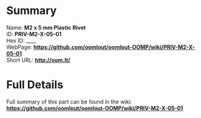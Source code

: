 
Summary
=================
  
Name: __M2 x 5 mm Plastic Rivet__    
ID: __PRIV-M2-X-05-01__   
Hex ID: ____   
WebPage: __https://github.com/oomlout/oomlout-OOMP/wiki/PRIV-M2-X-05-01__   
Short URL: __http://oom.lt/__   

Full Details
==========================
Full summary of this part can be found in the wiki:   
__https://github.com/oomlout/oomlout-OOMP/wiki/PRIV-M2-X-05-01__    

